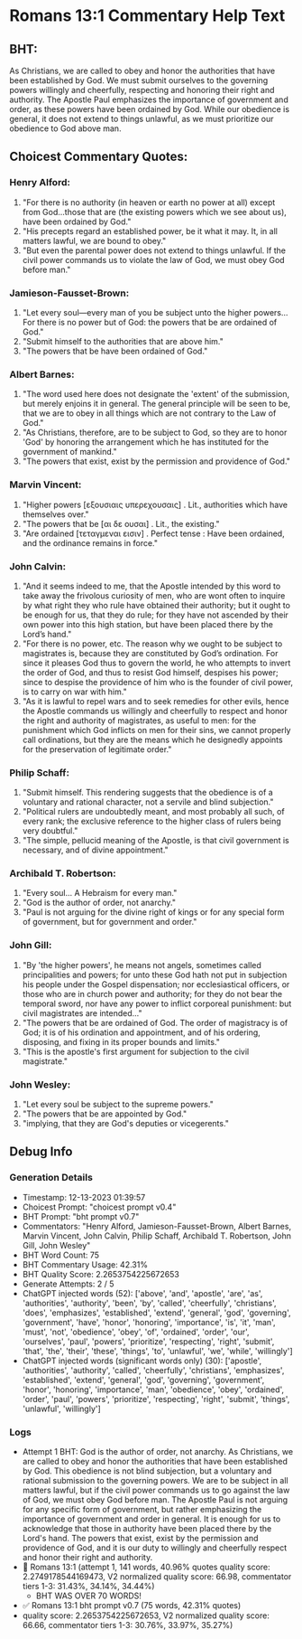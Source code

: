 # Romans 13:1 Commentary Help Text

## BHT:
As Christians, we are called to obey and honor the authorities that have been established by God. We must submit ourselves to the governing powers willingly and cheerfully, respecting and honoring their right and authority. The Apostle Paul emphasizes the importance of government and order, as these powers have been ordained by God. While our obedience is general, it does not extend to things unlawful, as we must prioritize our obedience to God above man.

## Choicest Commentary Quotes:
### Henry Alford:
1. "For there is no authority (in heaven or earth no power at all) except from God...those that are (the existing powers which we see about us), have been ordained by God." 
2. "His precepts regard an established power, be it what it may. It, in all matters lawful, we are bound to obey."
3. "But even the parental power does not extend to things unlawful. If the civil power commands us to violate the law of God, we must obey God before man."

### Jamieson-Fausset-Brown:
1. "Let every soul—every man of you be subject unto the higher powers... For there is no power but of God: the powers that be are ordained of God." 
2. "Submit himself to the authorities that are above him."
3. "The powers that be have been ordained of God."

### Albert Barnes:
1. "The word used here does not designate the 'extent' of the submission, but merely enjoins it in general. The general principle will be seen to be, that we are to obey in all things which are not contrary to the Law of God."
2. "As Christians, therefore, are to be subject to God, so they are to honor 'God' by honoring the arrangement which he has instituted for the government of mankind."
3. "The powers that exist, exist by the permission and providence of God."

### Marvin Vincent:
1. "Higher powers [εξουσιαις υπερεχουσαις] . Lit., authorities which have themselves over."
2. "The powers that be [αι δε ουσαι] . Lit., the existing."
3. "Are ordained [τεταγμεναι εισιν] . Perfect tense : Have been ordained, and the ordinance remains in force."

### John Calvin:
1. "And it seems indeed to me, that the Apostle intended by this word to take away the frivolous curiosity of men, who are wont often to inquire by what right they who rule have obtained their authority; but it ought to be enough for us, that they do rule; for they have not ascended by their own power into this high station, but have been placed there by the Lord’s hand."
2. "For there is no power, etc. The reason why we ought to be subject to magistrates is, because they are constituted by God’s ordination. For since it pleases God thus to govern the world, he who attempts to invert the order of God, and thus to resist God himself, despises his power; since to despise the providence of him who is the founder of civil power, is to carry on war with him."
3. "As it is lawful to repel wars and to seek remedies for other evils, hence the Apostle commands us willingly and cheerfully to respect and honor the right and authority of magistrates, as useful to men: for the punishment which God inflicts on men for their sins, we cannot properly call ordinations, but they are the means which he designedly appoints for the preservation of legitimate order."

### Philip Schaff:
1. "Submit himself. This rendering suggests that the obedience is of a voluntary and rational character, not a servile and blind subjection."
2. "Political rulers are undoubtedly meant, and most probably all such, of every rank; the exclusive reference to the higher class of rulers being very doubtful."
3. "The simple, pellucid meaning of the Apostle, is that civil government is necessary, and of divine appointment."

### Archibald T. Robertson:
1. "Every soul... A Hebraism for every man." 
2. "God is the author of order, not anarchy."
3. "Paul is not arguing for the divine right of kings or for any special form of government, but for government and order."

### John Gill:
1. "By 'the higher powers', he means not angels, sometimes called principalities and powers; for unto these God hath not put in subjection his people under the Gospel dispensation; nor ecclesiastical officers, or those who are in church power and authority; for they do not bear the temporal sword, nor have any power to inflict corporeal punishment: but civil magistrates are intended..."
2. "The powers that be are ordained of God. The order of magistracy is of God; it is of his ordination and appointment, and of his ordering, disposing, and fixing in its proper bounds and limits."
3. "This is the apostle's first argument for subjection to the civil magistrate."

### John Wesley:
1. "Let every soul be subject to the supreme powers."
2. "The powers that be are appointed by God."
3. "implying, that they are God's deputies or vicegerents."


## Debug Info
### Generation Details
- Timestamp: 12-13-2023 01:39:57
- Choicest Prompt: "choicest prompt v0.4"
- BHT Prompt: "bht prompt v0.7"
- Commentators: "Henry Alford, Jamieson-Fausset-Brown, Albert Barnes, Marvin Vincent, John Calvin, Philip Schaff, Archibald T. Robertson, John Gill, John Wesley"
- BHT Word Count: 75
- BHT Commentary Usage: 42.31%
- BHT Quality Score: 2.2653754225672653
- Generate Attempts: 2 / 5
- ChatGPT injected words (52):
	['above', 'and', 'apostle', 'are', 'as', 'authorities', 'authority', 'been', 'by', 'called', 'cheerfully', 'christians', 'does', 'emphasizes', 'established', 'extend', 'general', 'god', 'governing', 'government', 'have', 'honor', 'honoring', 'importance', 'is', 'it', 'man', 'must', 'not', 'obedience', 'obey', 'of', 'ordained', 'order', 'our', 'ourselves', 'paul', 'powers', 'prioritize', 'respecting', 'right', 'submit', 'that', 'the', 'their', 'these', 'things', 'to', 'unlawful', 'we', 'while', 'willingly']
- ChatGPT injected words (significant words only) (30):
	['apostle', 'authorities', 'authority', 'called', 'cheerfully', 'christians', 'emphasizes', 'established', 'extend', 'general', 'god', 'governing', 'government', 'honor', 'honoring', 'importance', 'man', 'obedience', 'obey', 'ordained', 'order', 'paul', 'powers', 'prioritize', 'respecting', 'right', 'submit', 'things', 'unlawful', 'willingly']

### Logs
- Attempt 1 BHT: God is the author of order, not anarchy. As Christians, we are called to obey and honor the authorities that have been established by God. This obedience is not blind subjection, but a voluntary and rational submission to the governing powers. We are to be subject in all matters lawful, but if the civil power commands us to go against the law of God, we must obey God before man. The Apostle Paul is not arguing for any specific form of government, but rather emphasizing the importance of government and order in general. It is enough for us to acknowledge that those in authority have been placed there by the Lord's hand. The powers that exist, exist by the permission and providence of God, and it is our duty to willingly and cheerfully respect and honor their right and authority.
- 🔄 Romans 13:1 (attempt 1, 141 words, 40.96% quotes quality score: 2.2749178544169473, V2 normalized quality score: 66.98, commentator tiers 1-3: 31.43%, 34.14%, 34.44%) 
	- BHT WAS OVER 70 WORDS!
- ✅ Romans 13:1 bht prompt v0.7 (75 words, 42.31% quotes)
- quality score: 2.2653754225672653, V2 normalized quality score: 66.66, commentator tiers 1-3: 30.76%, 33.97%, 35.27%)